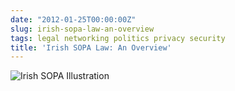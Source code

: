 ```yaml
---
date: "2012-01-25T00:00:00Z"
slug: irish-sopa-law-an-overview
tags: legal networking politics privacy security
title: 'Irish SOPA Law: An Overview'
---
```


![Irish SOPA Illustration](/files/2012/01/sopa.jpg)
